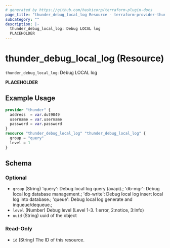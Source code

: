 ```yaml
---
# generated by https://github.com/hashicorp/terraform-plugin-docs
page_title: "thunder_debug_local_log Resource - terraform-provider-thunder"
subcategory: ""
description: |-
  thunder_debug_local_log: Debug LOCAL log
  PLACEHOLDER
---
```


# thunder_debug_local_log (Resource)

`thunder_debug_local_log`: Debug LOCAL log

__PLACEHOLDER__

## Example Usage

```terraform
provider "thunder" {
  address  = var.dut9049
  username = var.username
  password = var.password
}
resource "thunder_debug_local_log" "thunder_debug_local_log" {
  group = "query"
  level = 1
}
```

<!-- schema generated by tfplugindocs -->
## Schema

### Optional

- `group` (String) 'query': Debug local log query (axapi).; 'db-mgr': Debug local log database management.; 'db-write': Debug local log insert local log into database.; 'queue': Debug local log generate and inqueue/dequeue.;
- `level` (Number) Debug level (Level 1-3. 1:error, 2:notice, 3:Info)
- `uuid` (String) uuid of the object

### Read-Only

- `id` (String) The ID of this resource.


